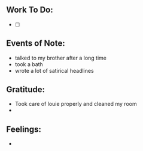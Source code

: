 Work To Do:
--
- [ ] 

Events of Note:
--
- talked to my brother after a long time
- took a bath
- wrote a lot of satirical headlines

Gratitude:
--
- Took care of louie properly and cleaned my room
- 

Feelings:
--
- 
